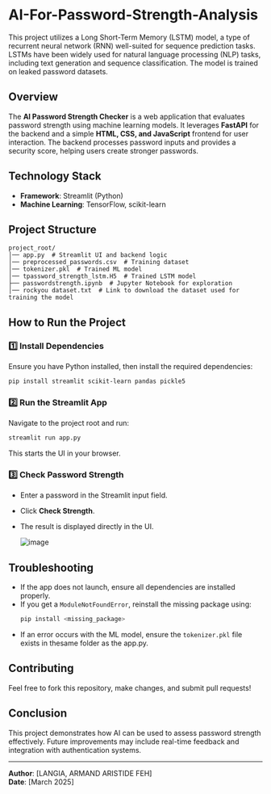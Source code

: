 # AI-For-Password-Strength-Analysis
This project utilizes a Long Short-Term Memory (LSTM) model, a type of recurrent neural network (RNN) well-suited for sequence prediction tasks. LSTMs have been widely used for natural language processing (NLP) tasks, including text generation and sequence classification. The model is trained on leaked password datasets.

## Overview

The **AI Password Strength Checker** is a web application that evaluates password strength using machine learning models. It leverages **FastAPI** for the backend and a simple **HTML, CSS, and JavaScript** frontend for user interaction. The backend processes password inputs and provides a security score, helping users create stronger passwords.

## Technology Stack
- **Framework**: Streamlit (Python)
- **Machine Learning**: TensorFlow, scikit-learn

## Project Structure
```
project_root/
│── app.py  # Streamlit UI and backend logic
│── preprocessed_passwords.csv  # Training dataset
│── tokenizer.pkl  # Trained ML model
│── tpassword_strength_lstm.H5  # Trained LSTM model
├── passwordstrength.ipynb  # Jupyter Notebook for exploration
│── rockyou dataset.txt  # Link to download the dataset used for training the model
```

## How to Run the Project

### 1️⃣ Install Dependencies
Ensure you have Python installed, then install the required dependencies:
```bash
pip install streamlit scikit-learn pandas pickle5
```

### 2️⃣ Run the Streamlit App
Navigate to the project root and run:
```bash
streamlit run app.py
```
This starts the UI in your browser.

### 3️⃣ Check Password Strength
- Enter a password in the Streamlit input field.
- Click **Check Strength**.
- The result is displayed directly in the UI.

  ![image](https://github.com/user-attachments/assets/df23cfc0-12dc-4fb0-9431-76078257a707)


## Troubleshooting
- If the app does not launch, ensure all dependencies are installed properly.
- If you get a `ModuleNotFoundError`, reinstall the missing package using:
  ```bash
  pip install <missing_package>
  ```
- If an error occurs with the ML model, ensure the `tokenizer.pkl` file exists in thesame folder as the app.py.



## Contributing

Feel free to fork this repository, make changes, and submit pull requests!

## Conclusion
This project demonstrates how AI can be used to assess password strength effectively. Future improvements may include real-time feedback and integration with authentication systems.

---
**Author**: [LANGIA, ARMAND ARISTIDE FEH]  
**Date**: [March 2025]

